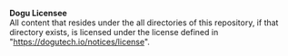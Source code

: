 **Dogu Licensee**  
All content that resides under the all directories of this repository, if that directory exists, is licensed under the license defined in "https://dogutech.io/notices/license".
